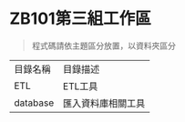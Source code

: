# ZB101第三組工作區
>程式碼請依主題區分放置，以資料夾區分
<table>
	<tr>
		<td>
			目錄名稱
		</td>
		<td>
			目錄描述
		</td>
	</tr>
	<tr>
		<td>
			ETL
		</td>
		<td>
			ETL工具
		</td>
	</tr>
	<tr>
		<td>
			database
		</td>
		<td>
			匯入資料庫相關工具
		</td>
	</tr>
</table>


